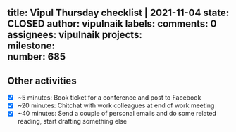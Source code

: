 title:	Vipul Thursday checklist | 2021-11-04
state:	CLOSED
author:	vipulnaik
labels:	
comments:	0
assignees:	vipulnaik
projects:	
milestone:	
number:	685
--
## Other activities

- [x] ~5 minutes: Book ticket for a conference and post to Facebook
- [x] ~20 minutes: Chitchat with work colleagues at end of work meeting
- [x] ~40 minutes: Send a couple of personal emails and do some related reading, start drafting something else
